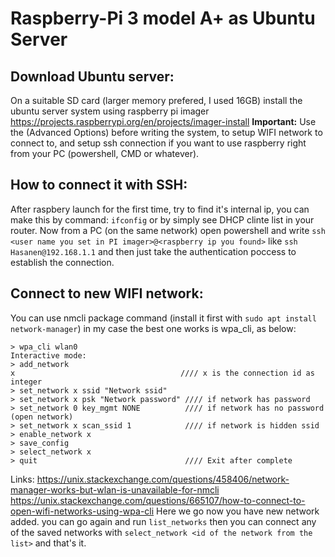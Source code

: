 # Raspberry-Pi 3 model A+ as Ubuntu Server

## Download Ubuntu server:
On a suitable SD card (larger memory prefered, I used 16GB) install the ubuntu server system using raspberry pi imager 
https://projects.raspberrypi.org/en/projects/imager-install
**Important:** Use the (Advanced Options) before writing the system, to setup WIFI network to connect to, and setup ssh connection if you want to use raspberry right from your PC (powershell, CMD or whatever).

## How to connect it with SSH:
After raspbery launch for the first time, try to find it's internal ip, you can make this by command: ```ifconfig``` or by simply see DHCP clinte list in your router.
Now from a PC (on the same network) open powershell and write ```ssh <user name you set in PI imager>@<raspberry ip you found>``` like ```ssh Hasanen@192.168.1.1``` and then just take the authentication poccess to establish the connection.

## Connect to new WIFI network:
You can use nmcli package command (install it first with ```sudo apt install network-manager```)
in my case the best one works is wpa_cli, as below:
```
> wpa_cli wlan0
Interactive mode:
> add_network
x                                     //// x is the connection id as integer
> set_network x ssid "Network ssid"
> set_network x psk "Network password" //// if network has password
> set_network 0 key_mgmt NONE          //// if network has no password (open network)
> set_network x scan_ssid 1            //// if network is hidden ssid
> enable_network x
> save_config
> select_network x
> quit                                 //// Exit after complete
```
Links: https://unix.stackexchange.com/questions/458406/network-manager-works-but-wlan-is-unavailable-for-nmcli
       https://unix.stackexchange.com/questions/665107/how-to-connect-to-open-wifi-networks-using-wpa-cli
Here we go now you have new network added.
you can go again and run ```list_networks``` then you can connect any of the saved networks with ```select_network <id of the network from the list>``` and that's it.

